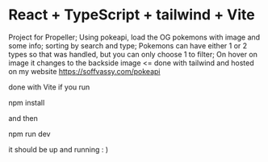 # React + TypeScript + tailwind + Vite

Project for Propeller;
Using pokeapi, load the OG pokemons with image and some info; sorting by search and type;
Pokemons can have either 1 or 2 types so that was handled, but you can only choose 1 to filter;
On hover on image it changes to the backside image <= done with tailwind 
and hosted on my website https://soffvassy.com/pokeapi

done with Vite if you run 

npm install 

and then 

npm run dev 

it should be up and running : )
